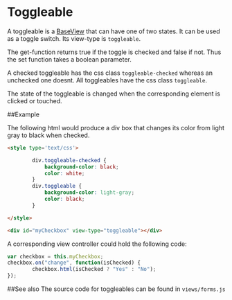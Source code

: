 Toggleable
==========
A toggleable is a [BaseView](../baseview.md) that can have one of two states. It can
be used as a toggle switch. Its view-type is `toggleable`.

The get-function returns true if the toggle is checked and false if not. Thus the set function
takes a boolean parameter.

A checked toggleable has the css class `toggleable-checked` whereas an unchecked one doesnt. All
toggleables have the css class `toggleable`.

The state of the toggleable is changed when the corresponding element is clicked or touched.

##Example

The following html would produce a div box that changes its color from light gray to black when checked.

```html
<style type='text/css'>

		div.toggleable-checked {
			background-color: black;
			color: white;
		}
		div.toggleable {
			background-color: light-gray;
			color: black;
		}

</style>

<div id="myCheckbox" view-type="toggleable"></div>
```

A corresponding view controller could hold the following code:

```javascript
var checkbox = this.myCheckbox;
checkbox.on("change", function(isChecked) {
		checkbox.html(isChecked ? "Yes" : "No");
});
````

##See also
The source code for toggleables can be found in `views/forms.js`
